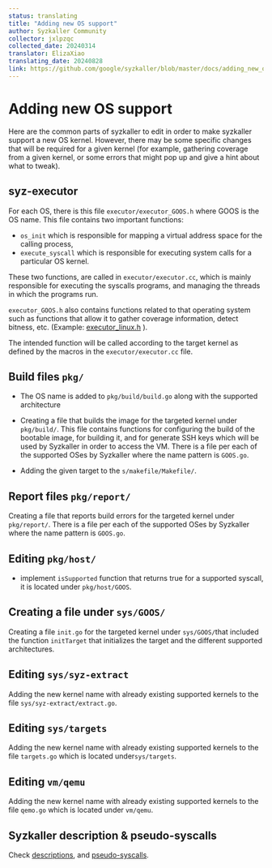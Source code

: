 ```yaml
---
status: translating
title: "Adding new OS support"
author: Syzkaller Community
collector: jxlpzqc
collected_date: 20240314
translator: ElizaXiao
translating_date: 20240828
link: https://github.com/google/syzkaller/blob/master/docs/adding_new_os_support.md
---
```


# Adding new OS support

Here are the common parts of syzkaller to edit in order to make syzkaller support a new OS kernel. However, there may be some specific changes that will be required for a given kernel (for example, gathering coverage from a given kernel, or some errors that might pop up and give a hint about what to tweak).

## syz-executor

For each OS, there is this file `executor/executor_GOOS.h` where GOOS is the OS name. This file contains two important functions:

- `os_init` which is responsible for mapping a virtual address space for the calling process,
- `execute_syscall` which is responsible for executing system calls for a particular OS kernel.

These two functions, are called in `executor/executor.cc`, which is mainly responsible for executing the syscalls programs, and managing the threads in which the programs run.

`executor_GOOS.h` also contains functions related to that operating system such as functions that allow it to gather coverage information, detect bitness, etc. (Example: [executor_linux.h](/executor/executor_linux.h) ).

The intended function will be called according to the target kernel as defined by the macros in the `executor/executor.cc` file.

## Build files `pkg/`

- The OS name is added to `pkg/build/build.go` along with the supported architecture
- Creating a file that builds the image for the targeted kernel under `pkg/build/`. This file contains functions for configuring the build of the bootable image, for building it, and for generate SSH keys which will be used by Syzkaller in order to access the VM. There is a file per each of the supported OSes by Syzkaller where the name pattern is `GOOS.go`.

- Adding the given target to the `s/makefile/Makefile/`.

## Report files `pkg/report/`

Creating a file that reports build errors  for the targeted kernel under `pkg/report/`. There is a file per each of the supported OSes by Syzkaller where the name pattern is `GOOS.go`.

## Editing `pkg/host/`

- implement `isSupported` function that returns true for a supported syscall, it is located under `pkg/host/GOOS`.

## Creating a file under `sys/GOOS/`

Creating a file `init.go` for the targeted kernel under `sys/GOOS/`that included the function `initTarget` that initializes the target and the different supported architectures.

## Editing `sys/syz-extract`

Adding the new kernel name with already existing supported kernels to the file `sys/syz-extract/extract.go`.

## Editing `sys/targets`

Adding the new kernel name with already existing supported kernels to the file `targets.go` which is located under`sys/targets`.

## Editing `vm/qemu`

Adding the new kernel name with already existing supported kernels to the file `qemo.go` which is located under `vm/qemu`.

## Syzkaller description & pseudo-syscalls

Check [descriptions](/docs/syscall_descriptions.md), and [pseudo-syscalls](/docs/pseudo_syscalls.md).
